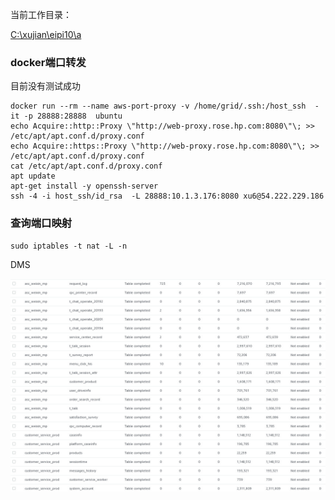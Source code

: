 当前工作目录：

[C:\xujian\eipi10\a](C:\xujian\eipi10\ai)





### docker端口转发

目前没有测试成功

~~~shell
docker run --rm --name aws-port-proxy -v /home/grid/.ssh:/host_ssh  -it -p 28888:28888  ubuntu
echo Acquire::http::Proxy \"http://web-proxy.rose.hp.com:8080\"\; >> /etc/apt/apt.conf.d/proxy.conf
echo Acquire::https::Proxy \"http://web-proxy.rose.hp.com:8080\"\; >> /etc/apt/apt.conf.d/proxy.conf
cat /etc/apt/apt.conf.d/proxy.conf
apt update
apt-get install -y openssh-server
ssh -4 -i host_ssh/id_rsa  -L 28888:10.1.3.176:8080 xu6@54.222.229.186
~~~



### 查询端口映射

~~~
sudo iptables -t nat -L -n
~~~



DMS

![1567299294723](image/1567299294723.png)